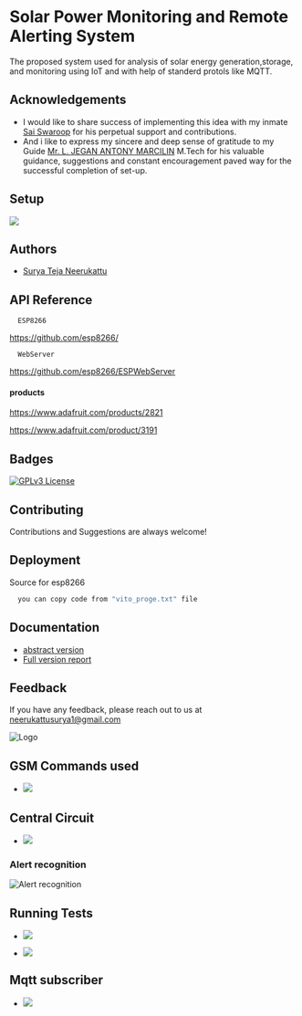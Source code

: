 
# Solar Power Monitoring and Remote Alerting System


The proposed system used for analysis of solar energy generation,storage, and monitoring using IoT and with help of standerd protols like MQTT.
## Acknowledgements

 - I would like to share success of implementing this idea with my inmate [Sai Swaroop](https://www.linkedin.com/in/saiswaroop-natukula-436bbb18a/) for his perpetual support and contributions.
 - And i like to express my sincere and deep sense of gratitude to my Guide [Mr. L. JEGAN ANTONY MARCILIN]() M.Tech for his valuable guidance, suggestions and constant encouragement paved way for the successful completion of set-up.
 


## Setup

![](https://user-images.githubusercontent.com/49818539/187812757-23ef7a4c-ec39-4064-bf97-d069f13d2606.jpg)


## Authors

- [Surya Teja Neerukattu](https://www.linkedin.com/in/nsuryateja)


## API Reference



```http
  ESP8266
```

https://github.com/esp8266/

```http
  WebServer
```
https://github.com/esp8266/ESPWebServer

#### products

https://www.adafruit.com/products/2821

https://www.adafruit.com/product/3191


## Badges




[![GPLv3 License](https://img.shields.io/badge/License-GPL%20v3-yellow.svg)](https://opensource.org/licenses/)


## Contributing

Contributions and Suggestions are always welcome!



## Deployment

Source for esp8266

```bash
  you can copy code from "vito_proge.txt" file
```


## Documentation

- [abstract version](https://github.com/esp8266/ESPWebServer/files/9466143/Remotly.Monitoring.Health.Of.Solar.power.system.using.MQTT.pdf)
- [Full version report ](https://github.com/esp8266/ESPWebServer/files/9466177/surya.s.project.report.pdf)

## Feedback

If you have any feedback, please reach out to us at neerukattusurya1@gmail.com


![        Logo](https://user-images.githubusercontent.com/49818539/187814698-a51c5004-f501-41bd-828c-ec3c7f14a25d.png)

## GSM Commands used

- ![](https://user-images.githubusercontent.com/49818539/187818448-e58e90d0-de88-4bcf-bf4d-0d088280321f.png)

## Central Circuit

- ![](https://user-images.githubusercontent.com/49818539/187815140-fb37683c-0a2b-4cc3-be5a-a0149c3772fe.png)


### Alert recognition

![Alert recognition](https://user-images.githubusercontent.com/49818539/187814875-ac6e2d22-0c61-4891-8a18-c4182d8be87b.jpeg)


## Running Tests

- ![](https://user-images.githubusercontent.com/49818539/187815834-09af6aab-0915-4a3d-bd6f-27b82e97d270.png)

- ![](https://user-images.githubusercontent.com/49818539/187816010-000ca795-b057-4e43-9f2b-3eef04e7af7f.png)

## Mqtt subscriber 

- ![](https://user-images.githubusercontent.com/49818539/187819444-2ccb9d77-206f-43e6-9937-838bc5731e56.jpeg)
